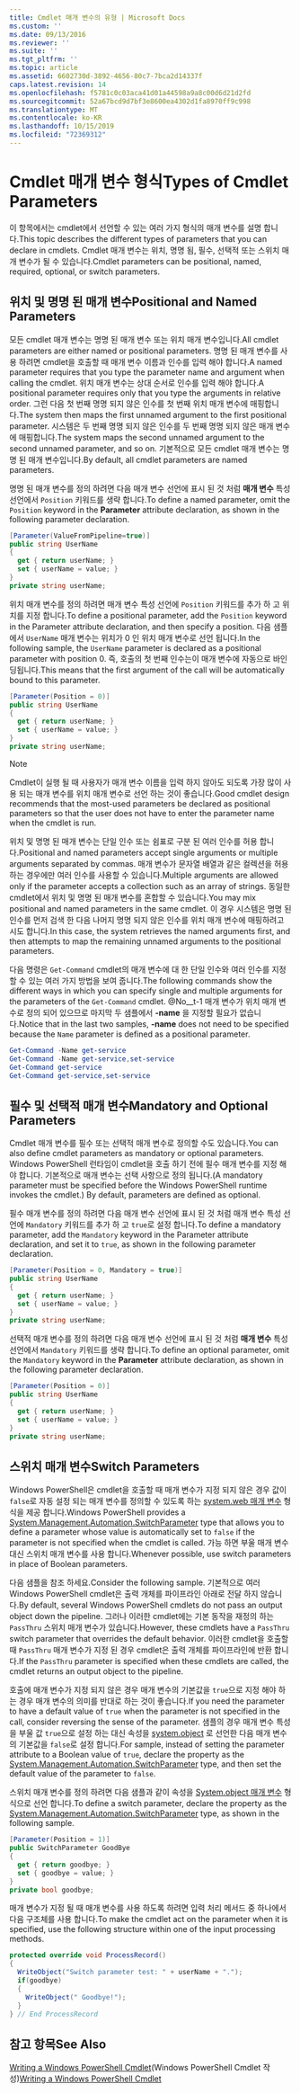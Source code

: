 ```yaml
---
title: Cmdlet 매개 변수의 유형 | Microsoft Docs
ms.custom: ''
ms.date: 09/13/2016
ms.reviewer: ''
ms.suite: ''
ms.tgt_pltfrm: ''
ms.topic: article
ms.assetid: 6602730d-3892-4656-80c7-7bca2d14337f
caps.latest.revision: 14
ms.openlocfilehash: f5781c0c03aca41d01a44598a9a8c00d6d21d2fd
ms.sourcegitcommit: 52a67bcd9d7bf3e8600ea4302d1fa8970ff9c998
ms.translationtype: MT
ms.contentlocale: ko-KR
ms.lasthandoff: 10/15/2019
ms.locfileid: "72369312"
---
```

# <a name="types-of-cmdlet-parameters"></a><span data-ttu-id="f7458-102">Cmdlet 매개 변수 형식</span><span class="sxs-lookup"><span data-stu-id="f7458-102">Types of Cmdlet Parameters</span></span>

<span data-ttu-id="f7458-103">이 항목에서는 cmdlet에서 선언할 수 있는 여러 가지 형식의 매개 변수를 설명 합니다.</span><span class="sxs-lookup"><span data-stu-id="f7458-103">This topic describes the different types of parameters that you can declare in cmdlets.</span></span> <span data-ttu-id="f7458-104">Cmdlet 매개 변수는 위치, 명명 됨, 필수, 선택적 또는 스위치 매개 변수가 될 수 있습니다.</span><span class="sxs-lookup"><span data-stu-id="f7458-104">Cmdlet parameters can be positional, named, required, optional, or switch parameters.</span></span>

## <a name="positional-and-named-parameters"></a><span data-ttu-id="f7458-105">위치 및 명명 된 매개 변수</span><span class="sxs-lookup"><span data-stu-id="f7458-105">Positional and Named Parameters</span></span>

<span data-ttu-id="f7458-106">모든 cmdlet 매개 변수는 명명 된 매개 변수 또는 위치 매개 변수입니다.</span><span class="sxs-lookup"><span data-stu-id="f7458-106">All cmdlet parameters are either named or positional parameters.</span></span> <span data-ttu-id="f7458-107">명명 된 매개 변수를 사용 하려면 cmdlet을 호출할 때 매개 변수 이름과 인수를 입력 해야 합니다.</span><span class="sxs-lookup"><span data-stu-id="f7458-107">A named parameter requires that you type the parameter name and argument when calling the cmdlet.</span></span> <span data-ttu-id="f7458-108">위치 매개 변수는 상대 순서로 인수를 입력 해야 합니다.</span><span class="sxs-lookup"><span data-stu-id="f7458-108">A positional parameter requires only that you type the arguments in relative order.</span></span> <span data-ttu-id="f7458-109">그런 다음 첫 번째 명명 되지 않은 인수를 첫 번째 위치 매개 변수에 매핑합니다.</span><span class="sxs-lookup"><span data-stu-id="f7458-109">The system then maps the first unnamed argument to the first positional parameter.</span></span> <span data-ttu-id="f7458-110">시스템은 두 번째 명명 되지 않은 인수를 두 번째 명명 되지 않은 매개 변수에 매핑합니다.</span><span class="sxs-lookup"><span data-stu-id="f7458-110">The system maps the second unnamed argument to the second unnamed parameter, and so on.</span></span> <span data-ttu-id="f7458-111">기본적으로 모든 cmdlet 매개 변수는 명명 된 매개 변수입니다.</span><span class="sxs-lookup"><span data-stu-id="f7458-111">By default, all cmdlet parameters are named parameters.</span></span>

<span data-ttu-id="f7458-112">명명 된 매개 변수를 정의 하려면 다음 매개 변수 선언에 표시 된 것 처럼 **매개 변수** 특성 선언에서 `Position` 키워드를 생략 합니다.</span><span class="sxs-lookup"><span data-stu-id="f7458-112">To define a named parameter, omit the `Position` keyword in the **Parameter** attribute declaration, as shown in the following parameter declaration.</span></span>

```csharp
[Parameter(ValueFromPipeline=true)]
public string UserName
{
  get { return userName; }
  set { userName = value; }
}
private string userName;
```

<span data-ttu-id="f7458-113">위치 매개 변수를 정의 하려면 매개 변수 특성 선언에 `Position` 키워드를 추가 하 고 위치를 지정 합니다.</span><span class="sxs-lookup"><span data-stu-id="f7458-113">To define a positional parameter, add the `Position` keyword in the Parameter attribute declaration, and then specify a position.</span></span> <span data-ttu-id="f7458-114">다음 샘플에서 `UserName` 매개 변수는 위치가 0 인 위치 매개 변수로 선언 됩니다.</span><span class="sxs-lookup"><span data-stu-id="f7458-114">In the following sample, the `UserName` parameter is declared as a positional parameter with position 0.</span></span> <span data-ttu-id="f7458-115">즉, 호출의 첫 번째 인수는이 매개 변수에 자동으로 바인딩됩니다.</span><span class="sxs-lookup"><span data-stu-id="f7458-115">This means that the first argument of the call will be automatically bound to this parameter.</span></span>

```csharp
[Parameter(Position = 0)]
public string UserName
{
  get { return userName; }
  set { userName = value; }
}
private string userName;
```

> [!NOTE]
> <span data-ttu-id="f7458-116">Cmdlet이 실행 될 때 사용자가 매개 변수 이름을 입력 하지 않아도 되도록 가장 많이 사용 되는 매개 변수를 위치 매개 변수로 선언 하는 것이 좋습니다.</span><span class="sxs-lookup"><span data-stu-id="f7458-116">Good cmdlet design recommends that the most-used parameters be declared as positional parameters so that the user does not have to enter the parameter name when the cmdlet is run.</span></span>

<span data-ttu-id="f7458-117">위치 및 명명 된 매개 변수는 단일 인수 또는 쉼표로 구분 된 여러 인수를 허용 합니다.</span><span class="sxs-lookup"><span data-stu-id="f7458-117">Positional and named parameters accept single arguments or multiple arguments separated by commas.</span></span> <span data-ttu-id="f7458-118">매개 변수가 문자열 배열과 같은 컬렉션을 허용 하는 경우에만 여러 인수를 사용할 수 있습니다.</span><span class="sxs-lookup"><span data-stu-id="f7458-118">Multiple arguments are allowed only if the parameter accepts a collection such as an array of strings.</span></span> <span data-ttu-id="f7458-119">동일한 cmdlet에서 위치 및 명명 된 매개 변수를 혼합할 수 있습니다.</span><span class="sxs-lookup"><span data-stu-id="f7458-119">You may mix positional and named parameters in the same cmdlet.</span></span> <span data-ttu-id="f7458-120">이 경우 시스템은 명명 된 인수를 먼저 검색 한 다음 나머지 명명 되지 않은 인수를 위치 매개 변수에 매핑하려고 시도 합니다.</span><span class="sxs-lookup"><span data-stu-id="f7458-120">In this case, the system retrieves the named arguments first, and then attempts to map the remaining unnamed arguments to the positional parameters.</span></span>

<span data-ttu-id="f7458-121">다음 명령은 `Get-Command` cmdlet의 매개 변수에 대 한 단일 인수와 여러 인수를 지정할 수 있는 여러 가지 방법을 보여 줍니다.</span><span class="sxs-lookup"><span data-stu-id="f7458-121">The following commands show the different ways in which you can specify single and multiple arguments for the parameters of the `Get-Command` cmdlet.</span></span> <span data-ttu-id="f7458-122">@No__t-1 매개 변수가 위치 매개 변수로 정의 되어 있으므로 마지막 두 샘플에서 **-name** 을 지정할 필요가 없습니다.</span><span class="sxs-lookup"><span data-stu-id="f7458-122">Notice that in the last two samples, **-name** does not need to be specified because the `Name` parameter is defined as a positional parameter.</span></span>

```powershell
Get-Command -Name get-service
Get-Command -Name get-service,set-service
Get-Command get-service
Get-Command get-service,set-service
```

## <a name="mandatory-and-optional-parameters"></a><span data-ttu-id="f7458-123">필수 및 선택적 매개 변수</span><span class="sxs-lookup"><span data-stu-id="f7458-123">Mandatory and Optional Parameters</span></span>

<span data-ttu-id="f7458-124">Cmdlet 매개 변수를 필수 또는 선택적 매개 변수로 정의할 수도 있습니다.</span><span class="sxs-lookup"><span data-stu-id="f7458-124">You can also define cmdlet parameters as mandatory or optional parameters.</span></span> <span data-ttu-id="f7458-125">Windows PowerShell 런타임이 cmdlet을 호출 하기 전에 필수 매개 변수를 지정 해야 합니다.  기본적으로 매개 변수는 선택 사항으로 정의 됩니다.</span><span class="sxs-lookup"><span data-stu-id="f7458-125">(A mandatory parameter must be specified before the Windows PowerShell runtime invokes the cmdlet.)  By default, parameters are defined as optional.</span></span>

<span data-ttu-id="f7458-126">필수 매개 변수를 정의 하려면 다음 매개 변수 선언에 표시 된 것 처럼 매개 변수 특성 선언에 `Mandatory` 키워드를 추가 하 고 `true`로 설정 합니다.</span><span class="sxs-lookup"><span data-stu-id="f7458-126">To define a mandatory parameter, add the `Mandatory` keyword in the Parameter attribute declaration, and set it to `true`, as shown in the following parameter declaration.</span></span>

```csharp
[Parameter(Position = 0, Mandatory = true)]
public string UserName
{
  get { return userName; }
  set { userName = value; }
}
private string userName;
```

<span data-ttu-id="f7458-127">선택적 매개 변수를 정의 하려면 다음 매개 변수 선언에 표시 된 것 처럼 **매개 변수** 특성 선언에서 `Mandatory` 키워드를 생략 합니다.</span><span class="sxs-lookup"><span data-stu-id="f7458-127">To define an optional parameter, omit the `Mandatory` keyword in the **Parameter** attribute declaration, as shown in the following parameter declaration.</span></span>

```csharp
[Parameter(Position = 0)]
public string UserName
{
  get { return userName; }
  set { userName = value; }
}
private string userName;
```

## <a name="switch-parameters"></a><span data-ttu-id="f7458-128">스위치 매개 변수</span><span class="sxs-lookup"><span data-stu-id="f7458-128">Switch Parameters</span></span>

<span data-ttu-id="f7458-129">Windows PowerShell은 cmdlet을 호출할 때 매개 변수가 지정 되지 않은 경우 값이 `false`로 자동 설정 되는 매개 변수를 정의할 수 있도록 하는 [system.web 매개 변수](/dotnet/api/System.Management.Automation.SwitchParameter) 형식을 제공 합니다.</span><span class="sxs-lookup"><span data-stu-id="f7458-129">Windows PowerShell provides a [System.Management.Automation.SwitchParameter](/dotnet/api/System.Management.Automation.SwitchParameter) type that allows you to define a parameter whose value is automatically set to `false` if the parameter is not specified when the cmdlet is called.</span></span> <span data-ttu-id="f7458-130">가능 하면 부울 매개 변수 대신 스위치 매개 변수를 사용 합니다.</span><span class="sxs-lookup"><span data-stu-id="f7458-130">Whenever possible, use switch parameters in place of Boolean parameters.</span></span>

<span data-ttu-id="f7458-131">다음 샘플을 참조 하세요.</span><span class="sxs-lookup"><span data-stu-id="f7458-131">Consider the following sample.</span></span> <span data-ttu-id="f7458-132">기본적으로 여러 Windows PowerShell cmdlet은 출력 개체를 파이프라인 아래로 전달 하지 않습니다.</span><span class="sxs-lookup"><span data-stu-id="f7458-132">By default, several Windows PowerShell cmdlets do not pass an output object down the pipeline.</span></span> <span data-ttu-id="f7458-133">그러나 이러한 cmdlet에는 기본 동작을 재정의 하는 `PassThru` 스위치 매개 변수가 있습니다.</span><span class="sxs-lookup"><span data-stu-id="f7458-133">However, these cmdlets have a `PassThru` switch parameter that overrides the default behavior.</span></span> <span data-ttu-id="f7458-134">이러한 cmdlet을 호출할 때 `PassThru` 매개 변수가 지정 된 경우 cmdlet은 출력 개체를 파이프라인에 반환 합니다.</span><span class="sxs-lookup"><span data-stu-id="f7458-134">If the `PassThru` parameter is specified when these cmdlets are called, the cmdlet returns an output object to the pipeline.</span></span>

<span data-ttu-id="f7458-135">호출에 매개 변수가 지정 되지 않은 경우 매개 변수의 기본값을 `true`으로 지정 해야 하는 경우 매개 변수의 의미를 반대로 하는 것이 좋습니다.</span><span class="sxs-lookup"><span data-stu-id="f7458-135">If you need the parameter to have a default value of `true` when the parameter is not specified in the call, consider reversing the sense of the parameter.</span></span> <span data-ttu-id="f7458-136">샘플의 경우 매개 변수 특성을 부울 값 `true`으로 설정 하는 대신 속성을 [system.object](/dotnet/api/System.Management.Automation.SwitchParameter) 로 선언한 다음 매개 변수의 기본값을 `false`로 설정 합니다.</span><span class="sxs-lookup"><span data-stu-id="f7458-136">For sample, instead of setting the parameter attribute to a Boolean value of `true`, declare the property as the [System.Management.Automation.SwitchParameter](/dotnet/api/System.Management.Automation.SwitchParameter) type, and then set the default value of the parameter to `false`.</span></span>

<span data-ttu-id="f7458-137">스위치 매개 변수를 정의 하려면 다음 샘플과 같이 속성을 [System.object 매개 변수](/dotnet/api/System.Management.Automation.SwitchParameter) 형식으로 선언 합니다.</span><span class="sxs-lookup"><span data-stu-id="f7458-137">To define a switch parameter, declare the property as the [System.Management.Automation.SwitchParameter](/dotnet/api/System.Management.Automation.SwitchParameter) type, as shown in the following sample.</span></span>

```csharp
[Parameter(Position = 1)]
public SwitchParameter GoodBye
{
  get { return goodbye; }
  set { goodbye = value; }
}
private bool goodbye;
```

<span data-ttu-id="f7458-138">매개 변수가 지정 될 때 매개 변수를 사용 하도록 하려면 입력 처리 메서드 중 하나에서 다음 구조체를 사용 합니다.</span><span class="sxs-lookup"><span data-stu-id="f7458-138">To make the cmdlet act on the parameter when it is specified, use the following structure within one of the input processing methods.</span></span>

```csharp
protected override void ProcessRecord()
{
  WriteObject("Switch parameter test: " + userName + ".");
  if(goodbye)
  {
    WriteObject(" Goodbye!");
  }
} // End ProcessRecord
```

## <a name="see-also"></a><span data-ttu-id="f7458-139">참고 항목</span><span class="sxs-lookup"><span data-stu-id="f7458-139">See Also</span></span>

<span data-ttu-id="f7458-140">[Writing a Windows PowerShell Cmdlet](./writing-a-windows-powershell-cmdlet.md)(Windows PowerShell Cmdlet 작성)</span><span class="sxs-lookup"><span data-stu-id="f7458-140">[Writing a Windows PowerShell Cmdlet](./writing-a-windows-powershell-cmdlet.md)</span></span>
